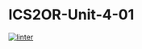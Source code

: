 # ICS2OR-Unit-4-01
 [![linter](https://github.com/Huzaifa-Khalid2/ICS2OR-Unit-4-01/workflows/linter/badge.svg)](https://github.com/marketplace/actions/super-linter)
